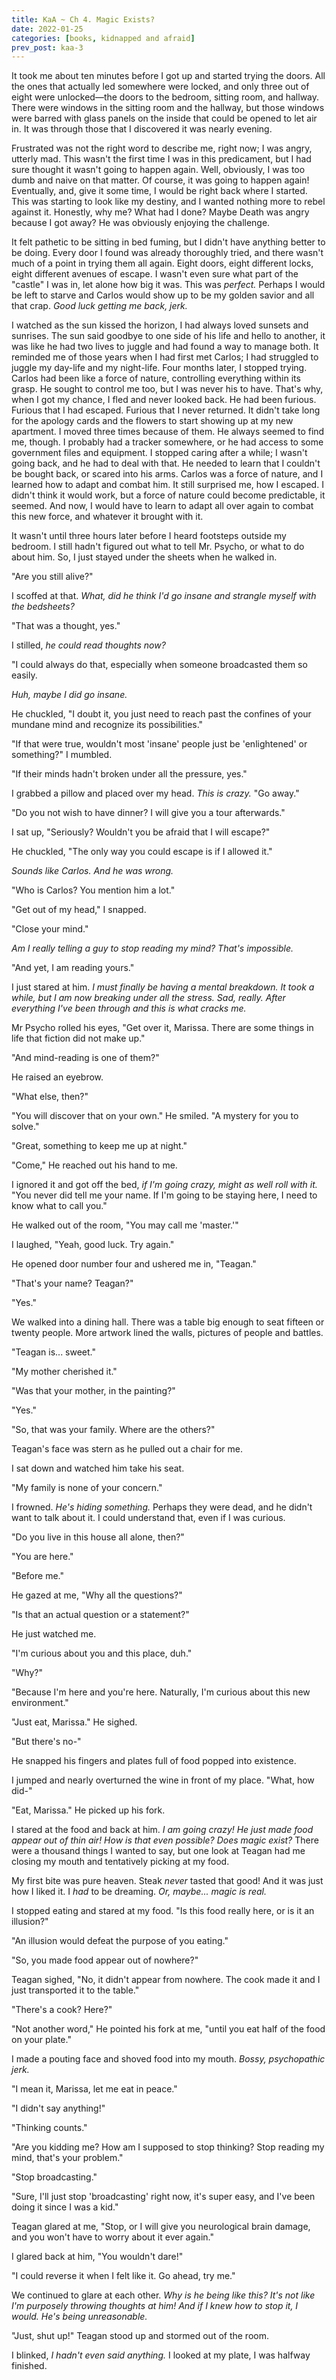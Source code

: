 ```yaml
---
title: KaA ~ Ch 4. Magic Exists?
date: 2022-01-25
categories: [books, kidnapped and afraid]
prev_post: kaa-3
---
```

It took me about ten minutes before I got up and started trying the doors. All the ones that actually led somewhere were locked, and only three out of eight were unlocked―the doors to the bedroom, sitting room, and hallway. There were windows in the sitting room and the hallway, but those windows were barred with glass panels on the inside that could be opened to let air in. It was through those that I discovered it was nearly evening.
<!-- more -->
Frustrated was not the right word to describe me, right now; I was angry, utterly mad. This wasn't the first time I was in this predicament, but I had sure thought it wasn't going to happen again. Well, obviously, I was too dumb and naive on that matter. Of course, it was going to happen again! Eventually, and, give it some time, I would be right back where I started. This was starting to look like my destiny, and I wanted nothing more to rebel against it. Honestly, why me? What had I done? Maybe Death was angry because I got away? He was obviously enjoying the challenge.

It felt pathetic to be sitting in bed fuming, but I didn't have anything better to be doing. Every door I found was already thoroughly tried, and there wasn't much of a point in trying them all again. Eight doors, eight different locks, eight different avenues of escape. I wasn't even sure what part of the "castle" I was in, let alone how big it was. This was *perfect.* Perhaps I would be left to starve and Carlos would show up to be my golden savior and all that crap. *Good luck getting me back, jerk.*

I watched as the sun kissed the horizon, I had always loved sunsets and sunrises. The sun said goodbye to one side of his life and hello to another, it was like he had two lives to juggle and had found a way to manage both. It reminded me of those years when I had first met Carlos; I had struggled to juggle my day-life and my night-life. Four months later, I stopped trying. Carlos had been like a force of nature, controlling everything within its grasp. He sought to control me too, but I was never his to have. That's why, when I got my chance, I fled and never looked back. He had been furious. Furious that I had escaped. Furious that I never returned. It didn't take long for the apology cards and the flowers to start showing up at my new apartment. I moved three times because of them. He always seemed to find me, though. I probably had a tracker somewhere, or he had access to some government files and equipment. I stopped caring after a while; I wasn't going back, and he had to deal with that. He needed to learn that I couldn't be bought back, or scared into his arms. Carlos was a force of nature, and I learned how to adapt and combat him. It still surprised me, how I escaped. I didn't think it would work, but a force of nature could become predictable, it seemed. And now, I would have to learn to adapt all over again to combat this new force, and whatever it brought with it.

It wasn't until three hours later before I heard footsteps outside my bedroom. I still hadn't figured out what to tell Mr. Psycho, or what to do about him. So, I just stayed under the sheets when he walked in.

"Are you still alive?"

I scoffed at that. *What, did he think I'd go insane and strangle myself with the bedsheets?*

"That was a thought, yes."

I stilled, *he could read thoughts now?*

"I could always do that, especially when someone broadcasted them so easily.

*Huh, maybe I did go insane.*

He chuckled, "I doubt it, you just need to reach past the confines of your mundane mind and recognize its possibilities."

"If that were true, wouldn't most 'insane' people just be 'enlightened' or something?" I mumbled.

"If their minds hadn't broken under all the pressure, yes."

I grabbed a pillow and placed over my head. *This is crazy.* "Go away."

"Do you not wish to have dinner? I will give you a tour afterwards."

I sat up, "Seriously? Wouldn't you be afraid that I will escape?"

He chuckled, "The only way you could escape is if I allowed it."

*Sounds like Carlos. And he was wrong.*

"Who is Carlos? You mention him a lot."

"Get out of my head," I snapped.

"Close your mind."

*Am I really telling a guy to stop reading my mind? That's impossible.*

"And yet, I am reading yours."

I just stared at him. *I must finally be having a mental breakdown. It took a while, but I am now breaking under all the stress. Sad, really. After everything I've been through and this is what cracks me.*

Mr Psycho rolled his eyes, "Get over it, Marissa. There are some things in life that fiction did not make up."

"And mind-reading is one of them?"

He raised an eyebrow.

"What else, then?"

"You will discover that on your own." He smiled. "A mystery for you to solve."

"Great, something to keep me up at night."

"Come," He reached out his hand to me.

I ignored it and got off the bed, *if I'm going crazy, might as well roll with it.* "You never did tell me your name. If I'm going to be staying here, I need to know what to call you."

He walked out of the room, "You may call me 'master.'"

I laughed, "Yeah, good luck. Try again."

He opened door number four and ushered me in, "Teagan."

"That's your name? Teagan?"

"Yes."

We walked into a dining hall. There was a table big enough to seat fifteen or twenty people. More artwork lined the walls, pictures of people and battles.

"Teagan is... sweet."

"My mother cherished it."

"Was that your mother, in the painting?"

"Yes."

"So, that was your family. Where are the others?"

Teagan's face was stern as he pulled out a chair for me.

I sat down and watched him take his seat.

"My family is none of your concern."

I frowned. *He's hiding something.* Perhaps they were dead, and he didn't want to talk about it. I could understand that, even if I was curious.

"Do you live in this house all alone, then?"

"You are here."

"Before me."

He gazed at me, "Why all the questions?"

"Is that an actual question or a statement?"

He just watched me.

"I'm curious about you and this place, duh."

"Why?"

"Because I'm here and you're here. Naturally, I'm curious about this new environment."

"Just eat, Marissa." He sighed.

"But there's no-"

He snapped his fingers and plates full of food popped into existence.

I jumped and nearly overturned the wine in front of my place. "What, how did-"

"Eat, Marissa." He picked up his fork.

I stared at the food and back at him. *I am going crazy! He just made food appear out of thin air! How is that even possible? Does magic exist?* There were a thousand things I wanted to say, but one look at Teagan had me closing my mouth and tentatively picking at my food.

My first bite was pure heaven. Steak *never* tasted that good! And it was just how I liked it. I *had* to be dreaming. *Or, maybe... magic is real.*

I stopped eating and stared at my food. "Is this food really here, or is it an illusion?"

"An illusion would defeat the purpose of you eating."

"So, you made food appear out of nowhere?"

Teagan sighed, "No, it didn't appear from nowhere. The cook made it and I just transported it to the table."

"There's a cook? Here?"

"Not another word," He pointed his fork at me, "until you eat half of the food on your plate."

I made a pouting face and shoved food into my mouth. *Bossy, psychopathic jerk.*

"I mean it, Marissa, let me eat in peace."

"I didn't say anything!"

"Thinking counts."

"Are you kidding me? How am I supposed to stop thinking? Stop reading my mind, that's your problem."

"Stop broadcasting."

"Sure, I'll just stop 'broadcasting' right now, it's super easy, and I've been doing it since I was a kid."

Teagan glared at me, "Stop, or I will give you neurological brain damage, and you won't have to worry about it ever again."

I glared back at him, "You wouldn't dare!"

"I could reverse it when I felt like it. Go ahead, try me."

We continued to glare at each other. *Why is he being like this? It's not like I'm purposely throwing thoughts at him! And if I knew how to stop it, I would. He's being unreasonable.*

"Just, shut up!" Teagan stood up and stormed out of the room.

I blinked, *I hadn't even said anything.* I looked at my plate, I was halfway finished.
